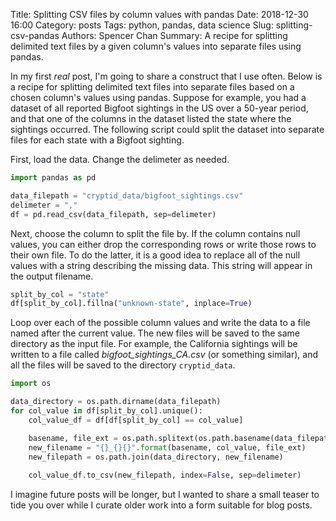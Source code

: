 Title: Splitting CSV files by column values with pandas
Date: 2018-12-30 16:00
Category: posts
Tags: python, pandas, data science
Slug: splitting-csv-pandas
Authors: Spencer Chan
Summary: A recipe for splitting delimited text files by a given column's values into separate files using pandas.

In my first *real* post, I'm going to share a construct that I use often. Below is a recipe for splitting delimited text files into separate files based on a chosen column's values using pandas. Suppose for example, you had a dataset of all reported Bigfoot sightings in the US over a 50-year period, and that one of the columns in the dataset listed the state where the sightings occurred. The following script could split the dataset into separate files for each state with a Bigfoot sighting.

First, load the data. Change the delimeter as needed.
```python
import pandas as pd

data_filepath = "cryptid_data/bigfoot_sightings.csv"
delimeter = ","
df = pd.read_csv(data_filepath, sep=delimeter)
```

Next, choose the column to split the file by. If the column contains null values, you can either drop the corresponding rows or write those rows to their own file. To do the latter, it is a good idea to replace all of the null values with a string describing the missing data. This string will appear in the output filename.
```python
split_by_col = "state"
df[split_by_col].fillna("unknown-state", inplace=True)
```

Loop over each of the possible column values and write the data to a file named after the current value. The new files will be saved to the same directory as the input file. For example, the California sightings will be written to a file called *bigfoot_sightings_CA.csv* (or something similar), and all the files will be saved to the directory `cryptid_data`.
```python 
import os

data_directory = os.path.dirname(data_filepath)
for col_value in df[split_by_col].unique():
    col_value_df = df[df[split_by_col] == col_value]

    basename, file_ext = os.path.splitext(os.path.basename(data_filepath))
    new_filename = "{}_{}{}".format(basename, col_value, file_ext)
    new_filepath = os.path.join(data_directory, new_filename)
    
    col_value_df.to_csv(new_filepath, index=False, sep=delimeter)
```

I imagine future posts will be longer, but I wanted to share a small teaser to tide you over while I curate older work into a form suitable for blog posts. 